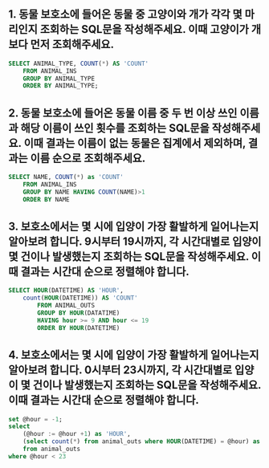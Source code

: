 ## 1. 동물 보호소에 들어온 동물 중 고양이와 개가 각각 몇 마리인지 조회하는 SQL문을 작성해주세요. 이때 고양이가 개보다 먼저 조회해주세요.

```sql
SELECT ANIMAL_TYPE, COUNT(*) AS 'COUNT'
    FROM ANIMAL_INS
    GROUP BY ANIMAL_TYPE
    ORDER BY ANIMAL_TYPE;
```

## 2. 동물 보호소에 들어온 동물 이름 중 두 번 이상 쓰인 이름과 해당 이름이 쓰인 횟수를 조회하는 SQL문을 작성해주세요. 이때 결과는 이름이 없는 동물은 집계에서 제외하며, 결과는 이름 순으로 조회해주세요.

```sql
SELECT NAME, COUNT(*) as 'COUNT'
    FROM ANIMAL_INS
    GROUP BY NAME HAVING COUNT(NAME)>1
    ORDER BY NAME
```

## 3. 보호소에서는 몇 시에 입양이 가장 활발하게 일어나는지 알아보려 합니다. 9시부터 19시까지, 각 시간대별로 입양이 몇 건이나 발생했는지 조회하는 SQL문을 작성해주세요. 이때 결과는 시간대 순으로 정렬해야 합니다.

```sql
SELECT HOUR(DATETIME) AS 'HOUR',
    count(HOUR(DATETIME)) AS 'COUNT'
        FROM ANIMAL_OUTS
        GROUP BY HOUR(DATATIME)
        HAVING hour >= 9 AND hour <= 19
        ORDER BY HOUR(DATETIME)
```


## 4. 보호소에서는 몇 시에 입양이 가장 활발하게 일어나는지 알아보려 합니다. 0시부터 23시까지, 각 시간대별로 입양이 몇 건이나 발생했는지 조회하는 SQL문을 작성해주세요. 이때 결과는 시간대 순으로 정렬해야 합니다.

```sql
set @hour = -1;
select 
    (@hour := @hour +1) as 'HOUR',
    (select count(*) from animal_outs where HOUR(DATETIME) = @hour) as 'COUNT'
    from animal_outs 
where @hour < 23
```